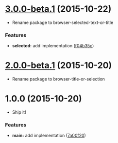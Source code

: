 <a name="3.0.0-beta.1"></a>
# [3.0.0-beta.1](https://github.com/quietmole/browser-selected-text-or-title/compare/v2.0.0-beta.1...v3.0.0-beta.1) (2015-10-22)

* Rename package to browser-selected-text-or-title

### Features

* **selected:** add implementation ([f04b35c](https://github.com/quietmole/browser-selected-text-or-title/commit/f04b35c))



<a name="2.0.0-beta.1"></a>
# [2.0.0-beta.1](https://github.com/quietmole/browser-selected-text-or-title/compare/v1.0.0...v2.0.0-beta.1) (2015-10-20)

* Rename package to browser-title-or-selection


<a name="1.0.0"></a>
# 1.0.0 (2015-10-20)

* Ship it!

### Features

* **main:** add implementation ([7a00f20](https://github.com/quietmole/browser-selected-text-or-title/commit/7a00f20))
